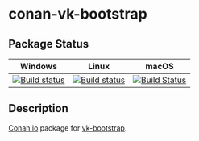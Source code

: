 # conan-vk-bootstrap

## Package Status

| Windows | Linux | macOS |
|:-------:|:-----:|:-----:|
|[![Build status](https://ci.appveyor.com/api/projects/status/3yj7f0lg29uyuk04/branch/testing%2F0.2?svg=true)](https://ci.appveyor.com/project/SpaceIm/conan-vk-bootstrap)|[![Build status](https://github.com/SpaceIm/conan-vk-bootstrap/workflows/.github/workflows/conan.yml/badge.svg?branch=testing%2F0.2)](https://github.com/SpaceIm/conan-vk-bootstrap/actions?query=branch%3Atesting%2F0.2)|[![Build Status](https://travis-ci.com/SpaceIm/conan-vk-bootstrap.svg?branch=testing%2F0.2)](https://travis-ci.com/SpaceIm/conan-vk-bootstrap)|

## Description

[Conan.io](https://conan.io) package for [vk-bootstrap](https://github.com/charles-lunarg/vk-bootstrap).
